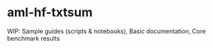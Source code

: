 # aml-hf-txtsum
WIP: Sample guides (scripts & notebooks), Basic documentation, Core benchmark results